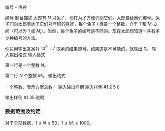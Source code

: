 



编号 - 洛谷














编号
题目描述
太郎有 $N$ 只兔子，现在为了方便识别它们，太郎要给他们编号。兔子们向太郎表达了它们对号码的喜好，每个兔子 $i$ 想要一个整数，介于 $1$ 和 $M_i$ 之间（可以为 $1$ 或 $M_i$）。当然，每个兔子的编号是不同的。现在太郎想知道一共有多少种编号的方法。

你只用输出答案对 $10^9+7$ 取余的结果即可。如果这是不可能的，就输出 $0$。
输入输出格式
输入格式

第一行是一个整数 $N$。

第二行 $N$ 个整数 $M_i$。
输出格式

一个整数，表示方案总数。
输入输出样例
输入样例 #1
2
5 8

输出样例 #1
35
说明
### 数据范围及约定

对于全部数据，$1 \le N \le 50$，$1\le M_i\le 1000$。






